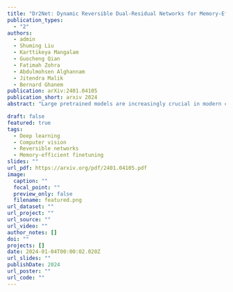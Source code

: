 ```yaml
---
title: "Dr2Net: Dynamic Reversible Dual-Residual Networks for Memory-Efficient Finetuning"
publication_types:
  - "2"
authors:
  - admin
  - Shuming Liu
  - Karttikeya Mangalam
  - Guocheng Qian
  - Fatimah Zohra
  - Abdulmohsen Alghannam
  - Jitendra Malik
  - Bernard Ghanem
publication: arXiv:2401.04105
publication_short: arxiv 2024
abstract: "Large pretrained models are increasingly crucial in modern computer vision tasks. These models are typically used in downstream tasks by end-to-end finetuning, which is highly memory-intensive for tasks with high-resolution data, e.g., video understanding, small object detection, and point cloud analysis. In this paper, we propose Dynamic Reversible Dual-Residual Networks, or Dr2Net, a novel family of network architectures that acts as a surrogate network to finetune a pretrained model with substantially reduced memory consumption. Dr2Net contains two types of residual connections, one maintaining the residual structure in the pretrained models, and the other making the network reversible. Due to its reversibility, intermediate activations, which can be reconstructed from output, are cleared from memory during training. We use two coefficients on either type of residual connections respectively, and introduce a dynamic training strategy that seamlessly transitions the pretrained model to a reversible network with much higher numerical precision. We evaluate Dr2Net on various pretrained models and various tasks, and show that it can reach comparable performance to conventional finetuning but with significantly less memory usage."

draft: false
featured: true
tags:
  - Deep learning
  - Computer vision
  - Reversible networks
  - Memory-efficient finetuning
slides: ""
url_pdf: https://arxiv.org/pdf/2401.04105.pdf
image:
  caption: ""
  focal_point: ""
  preview_only: false
  filename: featured.png
url_dataset: ""
url_project: ""
url_source: ""
url_video: ""
author_notes: []
doi: ""
projects: []
date: 2024-01-04T00:00:02.020Z
url_slides: ""
publishDate: 2024
url_poster: ""
url_code: ""
---
```

